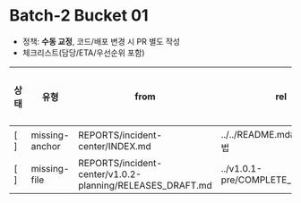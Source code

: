 # Batch-2 Bucket 01
- 정책: **수동 교정**, 코드/배포 변경 시 PR 별도 작성
- 체크리스트(담당/ETA/우선순위 포함)

| 상태 | 유형 | from | rel | 사유 | 담당 | ETA | 우선순위 |
|---|---|---|---|---|---|---|---|
| [ ] | missing-anchor | REPORTS/incident-center/INDEX.md | ../../README.md#빠른-사용법 | path/up-level | TBD | TBD | P1 |
| [ ] | missing-file | REPORTS/incident-center/v1.0.2-planning/RELEASES_DRAFT.md | ../v1.0.1-pre/COMPLETE_STATUS.md | path/up-level | TBD | TBD | P1 |
